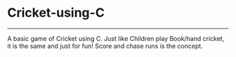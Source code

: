 # Cricket-using-C
<hr>
A basic game of Cricket using C. 
Just like Children play Book/hand cricket, it is the same and just for fun!
Score and chase runs is the concept.
